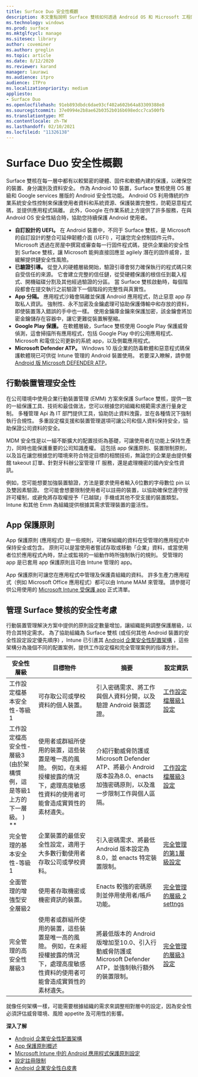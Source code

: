 ```yaml
---
title: Surface Duo 安全性概觀
description: 本文重點說明 Surface 雙核如何透過 Android OS 和 Microsoft 工程的 UEFI，在行動裝置上提供企業級的安全性。
ms.technology: windows
ms.prod: surface
ms.mktglfcycl: manage
ms.sitesec: library
author: coveminer
ms.author: greglin
ms.topic: article
ms.date: 8/12/2020
ms.reviewer: karand
manager: laurawi
ms.audience: itpro
audience: ITPro
ms.localizationpriority: medium
appliesto:
- Surface Duo
ms.openlocfilehash: 91eb893dbdc6dae93cf402a602b64a83309388e8
ms.sourcegitcommit: 37e0994e2b8ae62b0352b016b698edcc7ca500fb
ms.translationtype: MT
ms.contentlocale: zh-TW
ms.lasthandoff: 02/10/2021
ms.locfileid: "11326138"
---
```

# Surface Duo 安全性概觀

Surface 雙核在每一層中都有以較緊密的硬體、固件和軟體內建的保護，以確保您的裝置、身分識別及資料安全。 作為 Android 10 裝置，Surface 雙核使用 OS 層級和 Google services 層版的 Android 安全性功能。 Android OS 利用傳統的作業系統安全性控制來保護使用者資料和系統資源、保護裝置完整性，防範惡意程式碼，並提供應用程式隔離。 此外，Google 在作業系統上方提供了許多服務，在與 Android OS 安全性結合時，協助您持續保護 Android 使用者。

- **自訂設計的 UEFI。** 在 Android 裝置中，不同于 Surface 雙核，是 Microsoft 的自訂設計的整合可延伸韌體介面 (UEFI) ，可讓您完全控制固件元件。 Microsoft 透過在房屋中撰寫或審查每一行固件程式碼，提供企業級的安全性到 Surface 雙核，讓 Microsoft 能夠直接回應並 agilely 潛在的固件威脅，並緩解提供鏈安全性風險。
- **已驗證引導。** 從登入的硬體層級開始，驗證引導會努力確保執行的程式碼只來自受信任的來源。 它會建立完整的信任鏈，從受硬體保護的根信任到載入程式、開機磁碟分割及其他經過驗證的分區。 當 Surface 雙核啟動時，每個階段都會在提交執行之前驗證下一個階段的完整性與真實性。
- **App 分隔。** 應用程式沙箱會隔離並保護 Android 應用程式，防止惡意 app 存取私人資訊。 強制性、永不加密及金鑰處理可協助保護傳輸中和存放的資料，即使裝置落入錯誤的手中也一樣。 使用金鑰庫金鑰來保護加密，該金鑰會將加密金鑰儲存在容器中，讓它更難從裝置解壓縮。
- **Google Play 保護。** 在軟體層級，Surface 雙核使用 Google Play 保護威脅偵測，這會掃描所有應用程式，包括 Google Play 中的公用應用程式、Microsoft 和電信公司更新的系統 app，以及側載應用程式。
- **Microsoft Defender ATP。** Windows 10 版企業的防毒軟體和惡意程式碼保護軟體現已可供從 Intune 管理的 Android 裝置使用。 若要深入瞭解，請參閱 [Android 版 Microsoft DEFENDER ATP](https://docs.microsoft.com/windows/security/threat-protection/microsoft-defender-atp/microsoft-defender-atp-android)。 


##  <a name="mobile-device-management-security"></a>行動裝置管理安全性

在公司環境中使用企業行動裝置管理 (EMM) 方案來保護 Surface 雙核，提供一致的一組保護工具、技術和最佳做法，您可以根據您的組織和規範需求進行量身定制。 多種管理 Api 為 IT 部門提供工具，協助防止資料洩露，並在各種情況下強制執行合規性。 多重設定檔支援和裝置管理選項可讓公司和個人資料保持安全，協助保證公司資料的安全。

MDM 安全性是以一組不斷擴大的配置技術為基礎，可讓使用者在功能上保持生產力，同時也能保護重要的公司知識產權。 這包括 app 保護原則、裝置限制原則，以及旨在讓您根據您的環境來符合特定目標的相關技術，無論您的企業是由提供餐館 takeout 訂單、針對牙科辦公室管理 IT 服務，還是處理機密的國內安全性資訊。 

例如，您可能想要加強裝置驗證，方法是要求使用者輸入6位數的字母數位 pin 以及雙因素驗證。  您可能會想要限制使用者可以註冊的裝置，以協助確保您遵守授許可權制，或避免將存取權授予「已越獄」手機或其他不受支援的裝置類型。
Intune 和其他 Emm 為組織提供根據其需求管理裝置的靈活性。

##  <a name="app-protection-policies"></a>App 保護原則

App 保護原則 (應用程式) 是一些規則，可確保組織的資料在受管理的應用程式中保持安全或包含。 原則可以是當使用者嘗試存取或移動「企業」資料，或當使用者位於應用程式內時，禁止或監視的一組動作時所強制執行的規則。 受管理的 app 是已套用 app 保護原則且可由 Intune 管理的 app。

App 保護原則可讓您在應用程式中管理及保護貴組織的資料。 許多生產力應用程式（例如 Microsoft Office 應用程式）都可以由 Intune MAM 來管理。 請參閱可供公用使用的 [Microsoft Intune 受保護 app](https://docs.microsoft.com/mem/intune/apps/apps-supported-intune-apps) 正式清單。

##  <a name="security-considerations-for-managing-surface-duo"></a>管理 Surface 雙核的安全性考慮

行動裝置管理解決方案中提供的原則設定數量增加，讓組織能夠調整保護層級，以符合其特定需求。 為了協助組織為 Surface 雙核 (或任何其他 Android 裝置的安全性設定設定優先順序) ，Intune 已引進其 [Android 企業安全性配置架構](https://docs.microsoft.com/mem/intune/enrollment/android-configuration-framework) ，這些架構分為幾個不同的配置案例，提供工作設定檔和完全管理案例的指導方針。
 

| 安全性層級                                                                                                       | 目標物件                                                                                                                                                                      | 摘要                                                                                                                                                                                     | 設定資訊                                                                                                                                                                                                                                     |
| -------------------------------------------------------------------------------------------------------------------- | -------------------------------------------------------------------------------------------------------------------------------------------------------------------------------- | ------------------------------------------------------------------------------------------------------------------------------------------------------------------------------------------- | ------------------------------------------------------------------------------------------------------------------------------------------------------------------------------------------------------------------------------------------------- |
| 工作設定檔基本安全性-等級1                                                                                | 可存取公司或學校資料的個人裝置。                                                                                                                             | 引入密碼需求、將工作與個人資料分開，以及驗證 Android 裝置認證。                                                                               | [工作設定檔層級1設定](https://microsoft.sharepoint.com/teams/EpsilonAdminGuide/Shared%20Documents/General/•%09https:/docs.microsoft.com/mem/intune/enrollment/android-work-profile-security-settings#work-profile-basic-security) |
| 工作設定檔高安全性-層級3<br> (由於架構慣例，這是等級1上方的下一層級。 ) <br> ** | 使用者或群組所使用的裝置，這些裝置是唯一高的風險。 例如，在未經授權披露的情況下，處理高度敏感性資料的使用者可能會造成實質性的素材遺失。 | 介紹行動威脅防護或 Microsoft Defender ATP、將最小 Android 版本設為8.0、enacts 加強密碼原則，以及進一步限制工作與個人區隔。 | [工作設定檔層級3設定](https://docs.microsoft.com/mem/intune/enrollment/android-work-profile-security-settings#work-profile-high-security)                                                                                         |
| 完全管理的基本安全性-等級1                                                                                | 企業裝置的最低安全性設定，適用于大多數行動使用者存取公司或學校資料。                                                          | 引入密碼需求、將最低 Android 版本設定為8.0，並 enacts 特定裝置限制。                                                                          | [完全管理的第1層級設定](https://docs.microsoft.com/mem/intune/enrollment/android-fully-managed-security-settings#fully-managed-basic-security)                                                                                     |
| 全面管理的增強型安全層級2                                                                              | 使用者存取機密或機密資訊的裝置。                                                                                                                | Enacts 較強的密碼原則並停用使用者/帳戶功能。                                                                                                                   | [完全管理的層級 2 settngs](https://docs.microsoft.com/mem/intune/enrollment/android-fully-managed-security-settings#fully-managed-enhanced-security)                                                                                   |
| 完全管理的高安全性層級3                                                                                  | 使用者或群組所使用的裝置，這些裝置是唯一高的風險。 例如，在未經授權披露的情況下，處理高度敏感性資料的使用者可能會造成實質性的素材遺失。 | 將最低版本的 Android 版增加至10.0、引入行動威脅防護或 Microsoft Defender ATP，並強制執行額外的裝置限制。                                     | [完全管理的層級3設定](https://docs.microsoft.com/mem/intune/enrollment/android-fully-managed-security-settings#fully-managed-high-security)                                                                                      |
 
就像任何架構一樣，可能需要根據組織的需求來調整相對層中的設定，因為安全性必須評估威脅環境、風險 appetite 及可用性的影響。
 
 
**深入了解**


- [Android 企業安全性配置架構](https://docs.microsoft.com/mem/intune/enrollment/android-configuration-framework)
- [App 保護原則概述](https://docs.microsoft.com/mem/intune/apps/app-protection-policy)
- [Microsoft Intune 中的 Android 應用程式保護原則設定](https://docs.microsoft.com/mem/intune/apps/app-protection-policy-settings-android)
- [設定註冊限制](https://docs.microsoft.com/mem/intune/enrollment/enrollment-restrictions-set)
- [Android 企業安全性白皮書](https://static.googleusercontent.com/media/www.android.com/en//static/2016/pdfs/enterprise/Android_Enterprise_Security_White_Paper_2019.pdf)
 